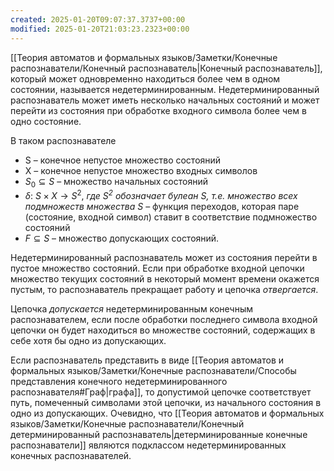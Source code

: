 ```yaml
---
created: 2025-01-20T09:07:37.3737+00:00
modified: 2025-01-20T21:03:23.2323+00:00
---
```

[[Теория автоматов и формальных языков/Заметки/Конечные распознаватели/Конечный распознаватель|Конечный распознаватель]], который может одновременно находиться более чем в одном состоянии, называется недетерминированным. Недетерминированный распознаватель может иметь несколько начальных состояний и может перейти из состояния при обработке входного символа более чем в одно состояние.

В таком распознавателе
* S – конечное непустое множество состояний 
* X – конечное непустое множество входных символов
* $S_0 \subseteq S$ – множество начальных состояний
* $\delta$: $S \times X \rightarrow S^2$, *где $S^2$ обозначает булеан $S$, т.е. множество всех подмножеств множества $S$* – функция переходов, которая паре (состояние, входной символ) ставит в соответствие подмножество состояний
* $F \subseteq S$ – множество допускающих состояний.

Недетерминированный распознаватель может из состояния перейти в пустое множество состояний. Если при обработке входной цепочки множество текущих состояний в некоторый момент времени окажется пустым, то распознаватель прекращает работу и цепочка *отвергается*. 

Цепочка *допускается* недетерминированным конечным распознавателем, если после обработки последнего символа входной цепочки он будет находиться во множестве состояний, содержащих в себе хотя бы одно из допускающих. 

Если распознаватель представить в виде [[Теория автоматов и формальных языков/Заметки/Конечные распознаватели/Способы представления конечного недетерминированного распознавателя#Граф|графа]], то допустимой цепочке соответствует путь, помеченный символами этой цепочки, из начального состояния в одно из допускающих. Очевидно, что [[Теория автоматов и формальных языков/Заметки/Конечные распознаватели/Конечный детерминированный распознаватель|детерминированные конечные распознаватели]] являются подклассом недетерминированных конечных распознавателей.